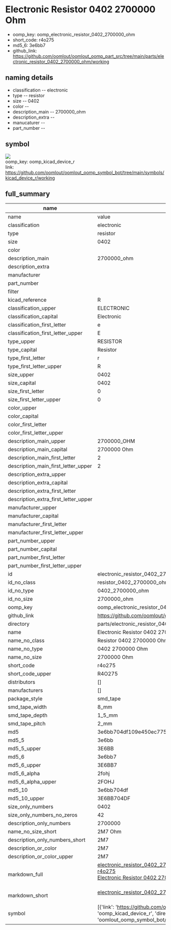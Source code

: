 # Electronic Resistor 0402 2700000 Ohm

  
* oomp_key: oomp_electronic_resistor_0402_2700000_ohm 
* short_code: r4o275
* md5_6: 3e6bb7  
* github_link: https://github.com/oomlout/oomlout_oomp_part_src/tree/main/parts/electronic_resistor_0402_2700000_ohm/working  
## naming details
* classification -- electronic
* type -- resistor
* size -- 0402
* color -- 
* description_main -- 2700000_ohm
* description_extra -- 
* manucaturer -- 
* part_number -- 



## symbol

![](symbol/{index}}/working/working_600.png)  
oomp_key: oomp_kicad_device_r  
link: https://github.com/oomlout/oomlout_oomp_symbol_bot/tree/main/symbols/kicad_device_r/working  


## full_summary
| name | value | 
| --- | --- | 
| name | value | 
| classification | electronic | 
| type | resistor | 
| size | 0402 | 
| color |  | 
| description_main | 2700000_ohm | 
| description_extra |  | 
| manufacturer |  | 
| part_number |  | 
| filter |  | 
| kicad_reference | R | 
| classification_upper | ELECTRONIC | 
| classification_capital | Electronic | 
| classification_first_letter | e | 
| classification_first_letter_upper | E | 
| type_upper | RESISTOR | 
| type_capital | Resistor | 
| type_first_letter | r | 
| type_first_letter_upper | R | 
| size_upper | 0402 | 
| size_capital | 0402 | 
| size_first_letter | 0 | 
| size_first_letter_upper | 0 | 
| color_upper |  | 
| color_capital |  | 
| color_first_letter |  | 
| color_first_letter_upper |  | 
| description_main_upper | 2700000_OHM | 
| description_main_capital | 2700000 Ohm | 
| description_main_first_letter | 2 | 
| description_main_first_letter_upper | 2 | 
| description_extra_upper |  | 
| description_extra_capital |  | 
| description_extra_first_letter |  | 
| description_extra_first_letter_upper |  | 
| manufacturer_upper |  | 
| manufacturer_capital |  | 
| manufacturer_first_letter |  | 
| manufacturer_first_letter_upper |  | 
| part_number_upper |  | 
| part_number_capital |  | 
| part_number_first_letter |  | 
| part_number_first_letter_upper |  | 
| id | electronic_resistor_0402_2700000_ohm | 
| id_no_class | resistor_0402_2700000_ohm | 
| id_no_type | 0402_2700000_ohm | 
| id_no_size | 2700000_ohm | 
| oomp_key | oomp_electronic_resistor_0402_2700000_ohm | 
| github_link | https://github.com/oomlout/oomlout_oomp_part_src/tree/main/parts/electronic_resistor_0402_2700000_ohm/working | 
| directory | parts/electronic_resistor_0402_2700000_ohm | 
| name | Electronic Resistor 0402 2700000 Ohm | 
| name_no_class | Resistor 0402 2700000 Ohm | 
| name_no_type | 0402 2700000 Ohm | 
| name_no_size | 2700000 Ohm | 
| short_code | r4o275 | 
| short_code_upper | R4O275 | 
| distributors | [] | 
| manufacturers | [] | 
| package_style | smd_tape | 
| smd_tape_width | 8_mm | 
| smd_tape_depth | 1_5_mm | 
| smd_tape_pitch | 2_mm | 
| md5 | 3e6bb704df109e450ec7754d3917e537 | 
| md5_5 | 3e6bb | 
| md5_5_upper | 3E6BB | 
| md5_6 | 3e6bb7 | 
| md5_6_upper | 3E6BB7 | 
| md5_6_alpha | 2fohj | 
| md5_6_alpha_upper | 2FOHJ | 
| md5_10 | 3e6bb704df | 
| md5_10_upper | 3E6BB704DF | 
| size_only_numbers | 0402 | 
| size_only_numbers_no_zeros | 42 | 
| description_only_numbers | 2700000 | 
| name_no_size_short | 2M7 Ohm | 
| description_only_numbers_short | 2M7 | 
| description_or_color | 2M7 | 
| description_or_color_upper | 2M7 | 
| markdown_full | [electronic_resistor_0402_2700000_ohm](https://github.com/oomlout/oomlout_oomp_part_src/tree/main/parts/electronic_resistor_0402_2700000_ohm/working)<br>[r4o275](https://github.com/oomlout/oomlout_oomp_part_src/tree/main/parts/electronic_resistor_0402_2700000_ohm/working)<br>[Electronic Resistor 0402 2700000 Ohm](https://github.com/oomlout/oomlout_oomp_part_src/tree/main/parts/electronic_resistor_0402_2700000_ohm/working)<br><br> | 
| markdown_short | [electronic_resistor_0402_2700000_ohm](https://github.com/oomlout/oomlout_oomp_part_src/tree/main/parts/electronic_resistor_0402_2700000_ohm/working)<br><br> | 
| symbol | [{'link': 'https://github.com/oomlout/oomlout_oomp_symbol_bot/tree/main/symbols/kicad_device_r', 'oomp_key': 'oomp_kicad_device_r', 'directory': 'oomlout_oomp_symbol_bot/symbols/kicad_device_r//working/working.kicad_sym', 'index': 0}] | 
